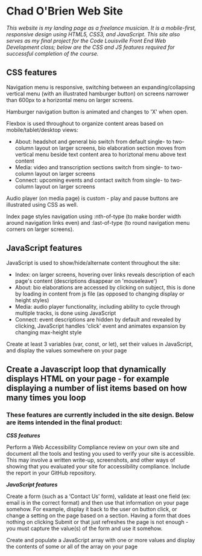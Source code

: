 # Chad O'Brien Web Site

*This website is my landing page as a freelance musician. It is a mobile-first, responsive design using HTML5, CSS3, and JavaScript. This site also serves as my final project for the Code Louisville Front End Web Development class; below are the CSS and JS features required for successful completion of the course.*

## CSS features

Navigation menu is responsive, switching between an expanding/collapsing vertical menu (with an illustrated hamburger button) on screens narrower than 600px to a horizontal menu on larger screens.

Hamburger navigation button is animated and changes to 'X' when open.

Flexbox is used throughout to organize content areas based on mobile/tablet/desktop views:
- About: headshot and general bio switch from default single- to two-column layout on larger screens, bio elaboration section moves from vertical menu beside text content area to horiztonal menu above text content
- Media: video and transcription sections switch from single- to two-column layout on larger screens
- Connect: upcoming events and contact switch from single- to two-column layout on larger screens

Audio player (on media page) is custom - play and pause buttons are illustrated using CSS as well.

Index page styles navigation using :nth-of-type (to make border width around navigation links even) and :last-of-type (to round navigation menu corners on larger screens).

## JavaScript features

JavaScript is used to show/hide/alternate content throughout the site:
- Index: on larger screens, hovering over links reveals description of each page's content (descriptions disappear on 'mouseleave')
- About: bio elaborations are accessed by clicking on subject, this is done by loading in content from js file (as opposed to changing display or height styles)
- Media: audio player functionality, including ability to cycle through multiple tracks, is done using JavaScript
- Connect: event descriptions are hidden by default and revealed by clicking, JavaScript handles 'click' event and animates expansion by changing max-height style

Create at least 3 variables (var, const, or let), set their values in JavaScript, and display the values somewhere on your page

Create a Javascript loop that dynamically displays HTML on your page - for example displaying a number of list items based on how many times you loop
---

### These features are currently included in the site design. Below are items intended in the final product:

***CSS features***

Perform a Web Accessibility Compliance review on your own site and document all the tools and testing you used to verify your site is accessible. This may involve a written write-up, screenshots, and other ways of showing that you evaluated your site for accessibility compliance. Include the report in your GitHub repository.


***JavaScript features***

Create a form (such as a ‘Contact Us’ form), validate at least one field (ex: email is in the correct format) and then use that information on your page somehow. For example, display it back to the user on button click, or change a setting on the page based on a section. Having a form that does nothing on clicking Submit or that just refreshes the page is not enough - you must capture the value(s) of the form and use it somehow.

Create and populate a JavaScript array with one or more values and display the contents of some or all of the array on your page


